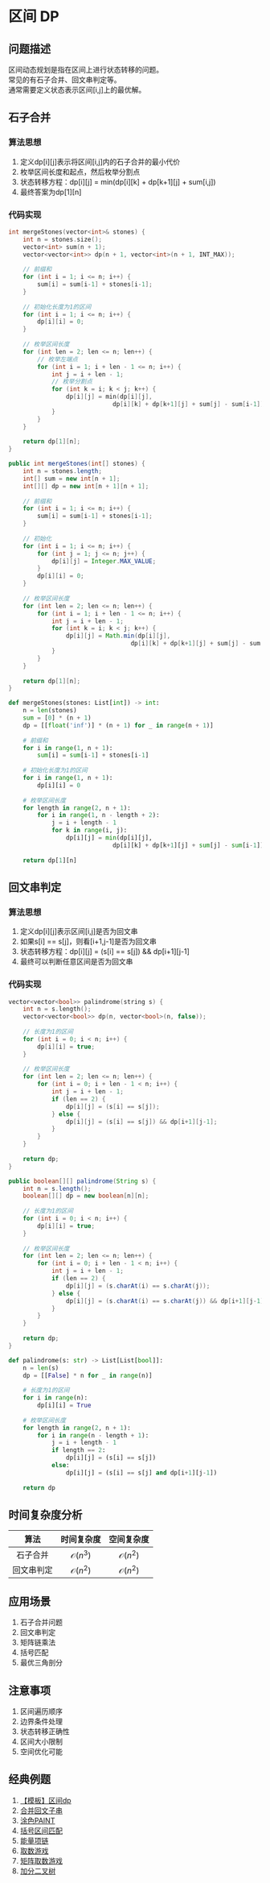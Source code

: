 # 区间 DP

## 问题描述

区间动态规划是指在区间上进行状态转移的问题。  
常见的有石子合并、回文串判定等。  
通常需要定义状态表示区间[i,j]上的最优解。

## 石子合并

### 算法思想
1. 定义dp[i][j]表示将区间[i,j]内的石子合并的最小代价
2. 枚举区间长度和起点，然后枚举分割点
3. 状态转移方程：dp[i][j] = min(dp[i][k] + dp[k+1][j] + sum[i,j])
4. 最终答案为dp[1][n]

### 代码实现

``` c++ []
int mergeStones(vector<int>& stones) {
    int n = stones.size();
    vector<int> sum(n + 1);
    vector<vector<int>> dp(n + 1, vector<int>(n + 1, INT_MAX));
    
    // 前缀和
    for (int i = 1; i <= n; i++) {
        sum[i] = sum[i-1] + stones[i-1];
    }
    
    // 初始化长度为1的区间
    for (int i = 1; i <= n; i++) {
        dp[i][i] = 0;
    }
    
    // 枚举区间长度
    for (int len = 2; len <= n; len++) {
        // 枚举左端点
        for (int i = 1; i + len - 1 <= n; i++) {
            int j = i + len - 1;
            // 枚举分割点
            for (int k = i; k < j; k++) {
                dp[i][j] = min(dp[i][j], 
                             dp[i][k] + dp[k+1][j] + sum[j] - sum[i-1]);
            }
        }
    }
    
    return dp[1][n];
}
```

``` java []
public int mergeStones(int[] stones) {
    int n = stones.length;
    int[] sum = new int[n + 1];
    int[][] dp = new int[n + 1][n + 1];
    
    // 前缀和
    for (int i = 1; i <= n; i++) {
        sum[i] = sum[i-1] + stones[i-1];
    }
    
    // 初始化
    for (int i = 1; i <= n; i++) {
        for (int j = 1; j <= n; j++) {
            dp[i][j] = Integer.MAX_VALUE;
        }
        dp[i][i] = 0;
    }
    
    // 枚举区间长度
    for (int len = 2; len <= n; len++) {
        for (int i = 1; i + len - 1 <= n; i++) {
            int j = i + len - 1;
            for (int k = i; k < j; k++) {
                dp[i][j] = Math.min(dp[i][j], 
                                  dp[i][k] + dp[k+1][j] + sum[j] - sum[i-1]);
            }
        }
    }
    
    return dp[1][n];
}
```

``` python []
def mergeStones(stones: List[int]) -> int:
    n = len(stones)
    sum = [0] * (n + 1)
    dp = [[float('inf')] * (n + 1) for _ in range(n + 1)]
    
    # 前缀和
    for i in range(1, n + 1):
        sum[i] = sum[i-1] + stones[i-1]
    
    # 初始化长度为1的区间
    for i in range(1, n + 1):
        dp[i][i] = 0
    
    # 枚举区间长度
    for length in range(2, n + 1):
        for i in range(1, n - length + 2):
            j = i + length - 1
            for k in range(i, j):
                dp[i][j] = min(dp[i][j], 
                             dp[i][k] + dp[k+1][j] + sum[j] - sum[i-1])
    
    return dp[1][n]
```

## 回文串判定

### 算法思想
1. 定义dp[i][j]表示区间[i,j]是否为回文串
2. 如果s[i] == s[j]，则看[i+1,j-1]是否为回文串
3. 状态转移方程：dp[i][j] = (s[i] == s[j]) && dp[i+1][j-1]
4. 最终可以判断任意区间是否为回文串

### 代码实现

``` c++ []
vector<vector<bool>> palindrome(string s) {
    int n = s.length();
    vector<vector<bool>> dp(n, vector<bool>(n, false));
    
    // 长度为1的区间
    for (int i = 0; i < n; i++) {
        dp[i][i] = true;
    }
    
    // 枚举区间长度
    for (int len = 2; len <= n; len++) {
        for (int i = 0; i + len - 1 < n; i++) {
            int j = i + len - 1;
            if (len == 2) {
                dp[i][j] = (s[i] == s[j]);
            } else {
                dp[i][j] = (s[i] == s[j]) && dp[i+1][j-1];
            }
        }
    }
    
    return dp;
}
```

``` java []
public boolean[][] palindrome(String s) {
    int n = s.length();
    boolean[][] dp = new boolean[n][n];
    
    // 长度为1的区间
    for (int i = 0; i < n; i++) {
        dp[i][i] = true;
    }
    
    // 枚举区间长度
    for (int len = 2; len <= n; len++) {
        for (int i = 0; i + len - 1 < n; i++) {
            int j = i + len - 1;
            if (len == 2) {
                dp[i][j] = (s.charAt(i) == s.charAt(j));
            } else {
                dp[i][j] = (s.charAt(i) == s.charAt(j)) && dp[i+1][j-1];
            }
        }
    }
    
    return dp;
}
```

``` python []
def palindrome(s: str) -> List[List[bool]]:
    n = len(s)
    dp = [[False] * n for _ in range(n)]
    
    # 长度为1的区间
    for i in range(n):
        dp[i][i] = True
    
    # 枚举区间长度
    for length in range(2, n + 1):
        for i in range(n - length + 1):
            j = i + length - 1
            if length == 2:
                dp[i][j] = (s[i] == s[j])
            else:
                dp[i][j] = (s[i] == s[j] and dp[i+1][j-1])
    
    return dp
```

## 时间复杂度分析

|算法|时间复杂度|空间复杂度|
|:-:|:-:|:-:|
|石子合并|$\mathcal{O}(n^3)$|$\mathcal{O}(n^2)$|
|回文串判定|$\mathcal{O}(n^2)$|$\mathcal{O}(n^2)$|

## 应用场景

1. 石子合并问题
2. 回文串判定
3. 矩阵链乘法
4. 括号匹配
5. 最优三角剖分

## 注意事项

1. 区间遍历顺序
2. 边界条件处理
3. 状态转移正确性
4. 区间大小限制
5. 空间优化可能

## 经典例题

1. [【模板】区间dp](https://www.nowcoder.com/practice/f482a7ca9257422dbd7bd495d9d04f7a?channelPut=niudong)
2. [合并回文子串](https://www.nowcoder.com/practice/2f43728b46744546b4ad7f4f0398054f?channelPut=niudong)
3. [涂色PAINT](https://www.nowcoder.com/practice/512619bee5874e85bd2812a0c9066125?channelPut=niudong)
4. [括号区间匹配](https://www.nowcoder.com/practice/e391767d80d942d29e6095a935a5b96b?channelPut=niudong)
5. [能量项链](https://www.nowcoder.com/practice/565e5812eeab4d8d8449adebcb6583ef?channelPut=niudong)
6. [取数游戏](https://www.nowcoder.com/practice/b467563ebc14407d842f0bb4680f52d8?channelPut=niudong)
7. [矩阵取数游戏](https://www.nowcoder.com/practice/996133873fa7453d9160064627e93fd4?channelPut=niudong)
8. [加分二叉树](https://www.nowcoder.com/practice/0196d17a175749178ca95aa40794dbb7?channelPut=niudong)
